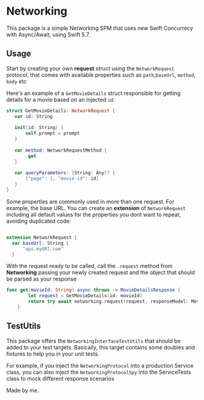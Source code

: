 # Networking

This package is a simple Networking SPM that uses new Swift Concurrecy with Async/Await, using Swift 5.7.

## Usage 

Start by creating your own **request** struct using the `NetworkRequest` protocol, that comes with available properties such as `path`,`baseUrl`, `method`, `body` etc

Here's an example of a `GetMovieDetails` struct responsible for getting details for a movie based on an injected `id`:

```swift
struct GetMovieDetails: NetworkRequest { 
   var id: String
   
   init(id: String) {
       self.prompt = prompt
   }
   
   var method: NetworkRequestMethod {
       .get  
   }
   
   var queryParameters: [String: Any]? {
       ["page": 1, "movie-id": id]
   }
}
```

Some properties are commonly used in more than one request. For example, the base URL. You can create an **extension** of `NetworkRequest` including all default values for the properties you dont want to repeat, avoiding duplicated code:

```swift

extension NetworkRequest {
  var baseUrl: String {
      "api.myURl.com"
  }
```

With the request ready to be called, call the `.request` method from **Networking** passing your newly created request and the object that should be parsed as your response

```swift
func get(movieId: String) async throws -> MovieDetailsResponse {
        let request = GetMovieDetails(id: movieId)
        return try await networking.request(request, responseModel: MovieDetailsResponse.self)
    }
```

## TestUtils

This package offers the `NetworkingInterfaceTestUtils` that should be added to your test targets. Basically, this target contains some doubles and fixtures to help you in your unit tests. 

For example, if you inject the `NetworkingProtocol` into a production Service class, you can also inject the `NetworkingProtocolSpy` into the ServiceTests class to mock different response scenarios

Made by me.
